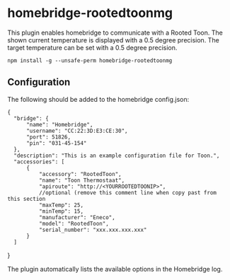 # homebridge-rootedtoonmg
This plugin enables homebridge to communicate with a Rooted Toon. The shown current temperature is displayed with a 0.5 degree precision. The target temperature can be set with a 0.5 degree precision.

`npm install -g --unsafe-perm homebridge-rootedtoonmg`

## Configuration
The following should be added to the homebridge config.json:

    {
      "bridge": {
          "name": "Homebridge",
          "username": "CC:22:3D:E3:CE:30",
          "port": 51826,
          "pin": "031-45-154"
      },
      "description": "This is an example configuration file for Toon.",
      "accessories": [
          {
              "accessory": "RootedToon",
              "name": "Toon Thermostaat",
              "apiroute": "http://<YOURROOTEDTOONIP>",
              //optional (remove this comment line when copy past from this section
              "maxTemp": 25,
              "minTemp": 15,
              "manufacturer": "Eneco",
              "model": "RootedToon",
              "serial_number": "xxx.xxx.xxx.xxx"
          }
      ]
  }

The plugin automatically lists the available options in the Homebridge log.
